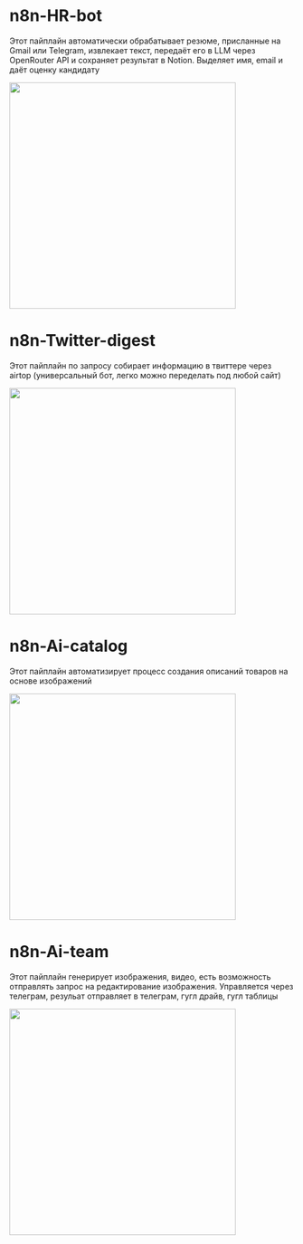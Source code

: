 # n8n-HR-bot
Этот пайплайн автоматически обрабатывает резюме, присланные на Gmail или Telegram, извлекает текст, передаёт его в LLM через OpenRouter API и сохраняет результат в Notion. Выделяет имя, email и даёт оценку кандидату

<img src="https://github.com/user-attachments/assets/423617dc-9fd5-49ca-ab84-9c18f4b24e84" width="400" />

# n8n-Twitter-digest
Этот пайплайн по запросу собирает информацию в твиттере через airtop (универсальный бот, легко можно переделать под любой сайт)

<img src="https://github.com/user-attachments/assets/1e5cf49a-0b7a-4b84-80a5-d2bd37f1340e" width="400" />

# n8n-Ai-catalog
Этот пайплайн автоматизирует процесс создания описаний товаров на основе изображений

<img src="https://github.com/user-attachments/assets/5b7efee4-912f-441f-aa68-4a97cab18fbb" width="400" />

# n8n-Ai-team
Этот пайплайн генерирует изображения, видео, есть возможность отправлять запрос на редактирование изображения. Управляется через телеграм, резульат отправляет в телеграм, гугл драйв, гугл таблицы

<img src="https://github.com/user-attachments/assets/2cfee054-53e0-4d70-b8ea-e104f42cb909" width="400" />

